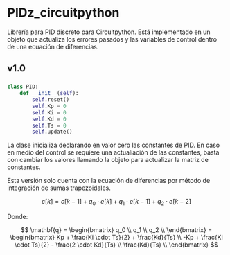 # PIDz_circuitpython
Librería para PID discreto para Circuitpython. Está implementado en un objeto que actualiza los errores pasados y las variables de control dentro de una ecuación de diferencias.

## v1.0

### 
```python
class PID:
    def __init__(self):
        self.reset()
        self.Kp = 0
        self.Ki = 0
        self.Kd = 0
        self.Ts = 0
        self.update()
```
La clase inicializa declarando en valor cero las constantes de PID. En caso en medio del control se requiere una actualiación de las constantes, basta con cambiar los valores llamando la objeto para actualizar la matriz de constantes.  

Esta versión solo cuenta con la ecuación de diferencias por método de integración de sumas trapezoidales.

$$
c[k] = c[k-1] + q_0 \cdot e[k] + q_1 \cdot e[k-1] + q_2 \cdot e[k-2]
$$

Donde: 

$$
\mathbf{q} = \begin{bmatrix}
q_0 \\
q_1 \\
q_2 \\
\end{bmatrix} 
= \begin{bmatrix}
Kp + \frac{Ki \cdot Ts}{2} + \frac{Kd}{Ts} \\
-Kp + \frac{Ki \cdot Ts}{2} - \frac{2 \cdot Kd}{Ts} \\
\frac{Kd}{Ts} \\
\end{bmatrix}
$$





